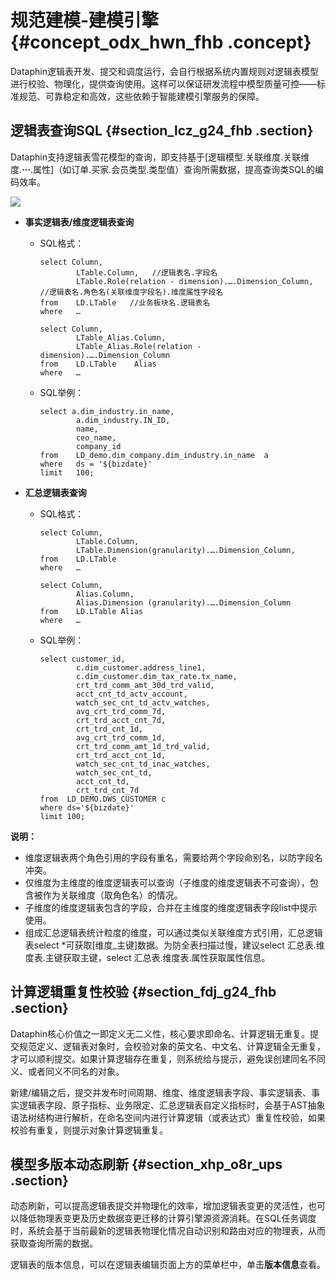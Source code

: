 # 规范建模-建模引擎 {#concept_odx_hwn_fhb .concept}

Dataphin逻辑表开发、提交和调度运行，会自行根据系统内置规则对逻辑表模型进行校验、物理化，提供查询使用。这样可以保证研发流程中模型质量可控——标准规范、可靠稳定和高效，这些依赖于智能建模引擎服务的保障。

## 逻辑表查询SQL {#section_lcz_g24_fhb .section}

Dataphin支持逻辑表雪花模型的查询，即支持基于\[逻辑模型.关联维度.关联维度.**···**.属性\]（如订单.买家.会员类型.类型值）查询所需数据，提高查询类SQL的编码效率。

![](http://static-aliyun-doc.oss-cn-hangzhou.aliyuncs.com/assets/img/149950/155601276141707_zh-CN.png)

-   **事实逻辑表/维度逻辑表查询** 
    -   SQL格式：

        ```
        select Column,
                LTable.Column,   //逻辑表名.字段名
                LTable.Role(relation - dimension).….Dimension_Column,   //逻辑表名.角色名(关联维度字段名).维度属性字段名
        from    LD.LTable   //业务板块名.逻辑表名 
        where   …
        ```

        ```
        select Column,
                LTable_Alias.Column,
                LTable_Alias.Role(relation - dimension).….Dimension_Column
        from    LD.LTable    Alias
        where   …
        ```

    -   SQL举例：

        ```
        select a.dim_industry.in_name,
                a.dim_industry.IN_ID,
                name,
                ceo_name,
                company_id
        from    LD_demo.dim_company.dim_industry.in_name  a
        where   ds = '${bizdate}'
        limit   100;
        ```

-   **汇总逻辑表查询** 
    -   SQL格式：

        ```
        select Column,
                LTable.Column,
                LTable.Dimension(granularity).….Dimension_Column,
        from    LD.LTable
        where   …
        ```

        ```
        select Column,
                Alias.Column,
                Alias.Dimension (granularity).….Dimension_Column
        from    LD.LTable Alias
        where   …
        ```

    -   SQL举例：

        ```
        select customer_id,
                c.dim_customer.address_line1,
                c.dim_customer.dim_tax_rate.tx_name,
                crt_trd_comm_amt_30d_trd_valid,
                acct_cnt_td_actv_account,
                watch_sec_cnt_td_actv_watches,
                avg_crt_trd_comm_7d,
                crt_trd_acct_cnt_7d,
                crt_trd_cnt_1d,
                avg_crt_trd_comm_1d,
                crt_trd_comm_amt_1d_trd_valid,
                crt_trd_acct_cnt_1d,
                watch_sec_cnt_td_inac_watches,
                watch_sec_cnt_td,
                acct_cnt_td,
                crt_trd_cnt_7d
        from  LD_DEMO.DWS_CUSTOMER c
        where ds='${bizdate}'
        limit 100;
        ```


**说明：** 

-   维度逻辑表两个角色引用的字段有重名，需要给两个字段命别名，以防字段名冲突。
-   仅维度为主维度的维度逻辑表可以查询（子维度的维度逻辑表不可查询），包含被作为关联维度（取角色名）的情况。
-   子维度的维度逻辑表包含的字段，合并在主维度的维度逻辑表字段list中提示使用。
-   组成汇总逻辑表统计粒度的维度，可以通过类似关联维度方式引用，汇总逻辑表select \*可获取\[维度\_主键\]数据。为防全表扫描过慢，建议select 汇总表.维度表.主键获取主键，select 汇总表.维度表.属性获取属性信息。

## 计算逻辑重复性校验 {#section_fdj_g24_fhb .section}

Dataphin核心价值之一即定义无二义性，核心要求即命名、计算逻辑无重复。提交规范定义、逻辑表对象时，会校验对象的英文名、中文名、计算逻辑全无重复，才可以顺利提交。如果计算逻辑存在重复，则系统给与提示，避免误创建同名不同义、或者同义不同名的对象。

新建/编辑之后，提交并发布时间周期、维度、维度逻辑表字段、事实逻辑表、事实逻辑表字段、原子指标、业务限定、汇总逻辑表自定义指标时，会基于AST抽象语法树结构进行解析，在命名空间内进行计算逻辑（或表达式）重复性校验，如果校验有重复，则提示对象计算逻辑重复。

## 模型多版本动态刷新 {#section_xhp_o8r_ups .section}

动态刷新，可以提高逻辑表提交并物理化的效率，增加逻辑表变更的灵活性，也可以降低物理表变更及历史数据变更迁移的计算引擎源资源消耗。在SQL任务调度时，系统会基于当前最新的逻辑表物理化情况自动识别和路由对应的物理表，从而获取查询所需的数据。

逻辑表的版本信息，可以在逻辑表编辑页面上方的菜单栏中，单击**版本信息**查看。

